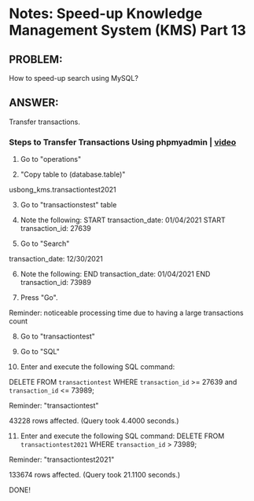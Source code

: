 # Notes: Speed-up Knowledge Management System (KMS) Part 13

## PROBLEM:

How to speed-up search using MySQL?

## ANSWER:

Transfer transactions.

### Steps to Transfer Transactions Using phpmyadmin | [video](https://www.youtube.com/watch?v=nmfBJFksyIM)

1) Go to "operations" 

2) "Copy table to (database.table)"

usbong_kms.transactiontest2021

3) Go to "transactionstest" table

4) Note the following:
START transaction_date: 01/04/2021
START transaction_id: 27639

5) Go to "Search"

transaction_date: 12/30/2021

6) Note the following:
END transaction_date: 01/04/2021
END transaction_id: 73989

7) Press "Go".

Reminder: noticeable processing time due to having a large transactions count

8) Go to "transactiontest"

9) Go to "SQL"

10) Enter and execute the following SQL command:

DELETE FROM `transactiontest` WHERE `transaction_id` >= 27639 and `transaction_id` <= 73989;

Reminder: "transactiontest"

43228 rows affected. (Query took 4.4000 seconds.) 

11) Enter and execute the following SQL command:
DELETE FROM `transactiontest2021` WHERE `transaction_id` > 73989;

Reminder: "transactiontest2021"

133674 rows affected. (Query took 21.1100 seconds.)

DONE!
